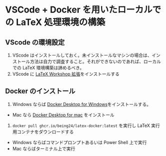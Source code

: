 # VSCode + Docker を用いたローカルでの LaTeX 処理環境の構築

## VScode の環境設定
1. VScode はインストールしておく。未インストールなマシンの場合は、インストール方法は自力で調査すること。それができないのであれば、ローカルでの LaTeX 環境構築は諦めるべき。
1. VScode に [LaTeX Workshop 拡張](https://marketplace.visualstudio.com/items?itemName=James-Yu.latex-workshop)をインストールする

## Docker のインストール
1. Windows ならば [Docker Desktop for Windows](https://docs.docker.com/desktop/windows/install/)をインストールする。
  - Mac なら [Docker Desktop for mac](https://docs.docker.com/desktop/install/mac-install/) をインストール
1. `docker pull ghcr.io/being24/latex-docker:latest` を実行し LaTeX 実行用コンテナをダウンロードする
  - Windows ならばコマンドプロンプトあるいは Power Shell 上で実行
  - Mac ならばターミナル上で実行
